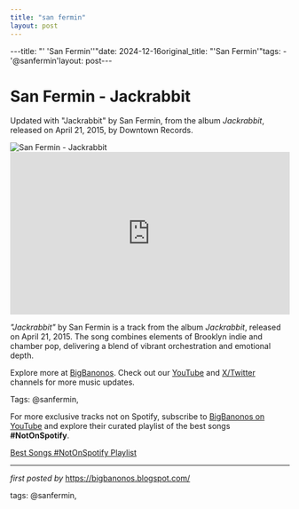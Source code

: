 ```yaml
---
title: "san fermin"
layout: post
---
```

---title: "' 'San Fermin''"date: 2024-12-16original_title: "'San Fermin'"tags:  - '@sanfermin'layout: post---<!-- Title of the Post --><h1 >San Fermin - Jackrabbit</h1> <!-- Introductory Text --><p >Updated with "Jackrabbit" by San Fermin, from the album *Jackrabbit*, released on April 21, 2015, by Downtown Records.</p> <!-- Featured Image --><div > <img src="https://media.pitchfork.com/photos/5929abf7c0084474cd0c147f/master/pass/cd1bb2b9.jpg" alt="San Fermin - Jackrabbit" /></div> <!-- YouTube Video Embed --><div > <iframe width="100%" height="293" src="https://www.youtube.com/embed/Q_XZmcfq5F8" title="San Fermin - Jackrabbit (OFFICIAL VIDEO)" frameborder="0" allow="accelerometer; autoplay; clipboard-write; encrypted-media; gyroscope; picture-in-picture; web-share" referrerpolicy="strict-origin-when-cross-origin" allowfullscreen></iframe></div> <!-- Song Information --><div > <p><em>"Jackrabbit"</em> by San Fermin is a track from the album *Jackrabbit*, released on April 21, 2015. The song combines elements of Brooklyn indie and chamber pop, delivering a blend of vibrant orchestration and emotional depth.</p></div> <!-- Footer Links --><div > <p>Explore more at <a href="https://bigbanonos.blogspot.com/" target="_blank">BigBanonos</a>. Check out our <a href="https://www.youtube.com/@BigBanonos" target="_blank">YouTube</a> and <a href="https://x.com/bigbanonos" target="_blank">X/Twitter</a> channels for more music updates.</p></div> <!-- Tags --><p >Tags: @sanfermin,</p><!--Subscribe and Playlist Links--><div>    <p>For more exclusive tracks not on Spotify, subscribe to <a href="https://www.youtube.com/@BigBanonos" target="_blank">BigBanonos on YouTube</a> and explore their curated playlist of the best songs <strong>#NotOnSpotify</strong>.</p>    <p><a href="https://www.youtube.com/playlist?list=PLtuNtuTatqI0kFahUCbtbfenC_ET5O_tr" target="_blank">Best Songs #NotOnSpotify Playlist<br /></a></p></div><hr /><p><em>first posted by</em> <a href="https://bigbanonos.blogspot.com/" rel="noopener" target="_new">https://bigbanonos.blogspot.com/</a></p><p>tags: @sanfermin,</p>